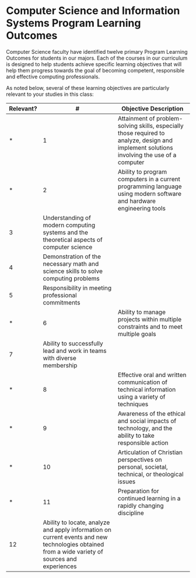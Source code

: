 # Computer Science and Information Systems Program Learning Outcomes

Computer Science faculty have identified twelve primary Program Learning Outcomes for students in our majors. Each of the courses in our curriculum is designed to help students achieve specific learning objectives that will help them progress towards the goal of becoming competent, responsible and effective computing professionals.

As noted below, several of these learning objectives are particularly relevant to your studies in this class:

Relevant?|#|Objective Description
-|-|-
\*|1|Attainment of problem-solving skills, especially those required to analyze, design and implement solutions involving the use of a computer
\*|2|Ability to program computers in a current programming language using modern software and hardware engineering tools
 |3|Understanding of modern computing systems and the theoretical aspects of computer science
 |4|Demonstration of the necessary math and science skills to solve computing problems
 |5|Responsibility in meeting professional commitments
\*|6|Ability to manage projects within multiple constraints and to meet multiple goals
 |7|Ability to successfully lead and work in teams with diverse membership
\*|8|Effective oral and written communication of technical information using a variety of techniques
\*|9|Awareness of the ethical and social impacts of technology, and the ability to take responsible action
\*|10|Articulation of Christian perspectives on personal, societal, technical, or theological issues
\*|11|Preparation for continued learning in a rapidly changing discipline
 |12|Ability to locate, analyze and apply information on current events and new technologies obtained from a wide variety of sources and experiences
 
